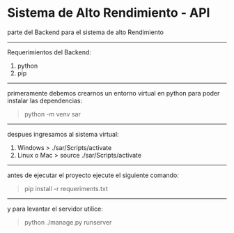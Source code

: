 # Sistema de Alto Rendimiento - API
parte del Backend para el sistema de alto Rendimiento

---

Requerimientos del Backend:
  1. python
  2. pip

---

primeramente debemos crearnos un entorno virtual en python para poder instalar las dependencias:

> python -m venv sar

--- 

despues ingresamos al sistema virtual:
  1. Windows
    > ./sar/Scripts/activate
  2. Linux o Mac
    > source ./sar/Scripts/activate

---

antes de ejecutar el proyecto ejecute el siguiente comando:

> pip install -r requeriments.txt

---

y para levantar el servidor utilice:

> python ./manage.py runserver

